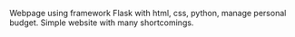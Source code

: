 Webpage using framework Flask with html, css, python, manage personal budget.
Simple website with many shortcomings.
